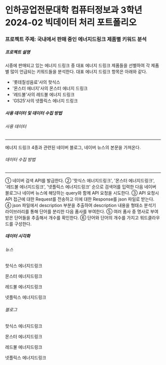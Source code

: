 # 인하공업전문대학 컴퓨터정보과 3학년 2024-02 빅데이터 처리 포트폴리오

### 프로젝트 주제: 국내에서 판매 중인 에너지드링크 제품별 키워드 분석

##### 프로젝트 설명

시중에 판매되고 있는 에너지 드링크 중 대표 에너지 드링크 제품들을 선별하여 각 제품별 많이 언급되는 키워드들을 분석한다.
대표 에너지 드링크 항목은 아래와 같다.

-   '롯데칠성음료'사의 핫식스
-   '몬스터 에너지'사의 몬스터 에너지 드링크
-   '레드불'사의 레드불 에너지 드링크
-   'GS25'사의 넷플릭스 에너지 드링크

##### 사용 데이터 및 데이터 수집 방법

###### 사용 데이터

<hr/>
에너지 드링크 4종과 관련된 네이버 블로그, 네이버 뉴스의 본문을 가져온다.

###### 데이터 수집 방법

<hr/>
① 네이버 검색 API를 발급한다.
② '핫식스 에너지드링크', '몬스터 에너지드링크', '레드불 에너지드링크', '넷플릭스 에너지드링크' 순으로 검색어를 입력한 다음 네이버 블로그나 네이버 뉴스에 해당하는 query와 함께 API 요청을 시도한다.
③ API 요청시 API 접근에 대한 Request를 전송하고 이에 대한 Response를 json 파일로 받는다.
④ json 파일에서 description 부분을 추출하여 description 내용을 형태소 분석기 라이브러리를 통해 단어를 분리한 다음 품사를 부여한다.
⑤ 여러 품사 중 명사로 부여받은 단어들을 추출해서 개수를 확인한다.
⑥ 단어와 단어의 개수를 가지고 워드클라우드를 구성한다.

##### 데이터 시각화

###### 뉴스

핫식스 에너지드링크

몬스터 에너지드링크

레드불 에너지드링크

넷플릭스 에너지드링크

###### 블로그

핫식스 에너지드링크

몬스터 에너지드링크

레드불 에너지드링크

넷플릭스 에너지드링크
